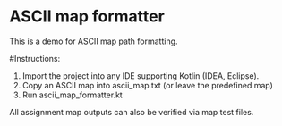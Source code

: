 # ASCII map formatter

This is a demo for ASCII map path formatting.

#Instructions:

1) Import the project into any IDE supporting Kotlin (IDEA, Eclipse). 
2) Copy an ASCII map into ascii_map.txt (or leave the predefined map)
3) Run ascii_map_formatter.kt

All assignment map outputs can also be verified via map test files.